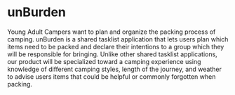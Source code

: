 # unBurden
Young Adult Campers want to plan and organize the packing process of camping. unBurden is a shared tasklist application that lets users plan which items need to be packed and declare their intentions to a group which they will be responsible for bringing. Unlike other shared tasklist applications, our product will be specialized toward a camping experience using knowledge of different camping styles, length of the journey, and weather to advise users items that could be helpful or commonly forgotten when packing.
